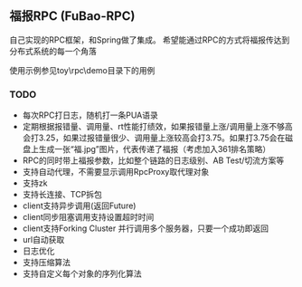 ## 福报RPC (FuBao-RPC)

自己实现的RPC框架，和Spring做了集成。
希望能通过RPC的方式将福报传达到分布式系统的每一个角落

使用示例参见toy\rpc\demo目录下的用例

### TODO

- 每次RPC打日志，随机打一条PUA语录
- 定期根据报错量、调用量、rt性能打绩效，如果报错量上涨/调用量上涨不够高会打3.25，如果过报错量很少、调用量上涨较高会打3.75。如果打3.75会在磁盘上生成一张“福.jpg”图片，代表传递了福报（考虑加入361排名策略）
- RPC的同时带上福报参数，比如整个链路的日志级别、AB Test/切流方案等
- 支持自动代理，不需要显示调用RpcProxy取代理对象
- 支持zk
- 支持长连接、TCP拆包 
- client支持异步调用(返回Future)
- client同步阻塞调用支持设置超时时间
- client支持Forking Cluster 并行调用多个服务器，只要一个成功即返回
- url自动获取
- 日志优化
- 支持压缩算法
- 支持自定义每个对象的序列化算法
